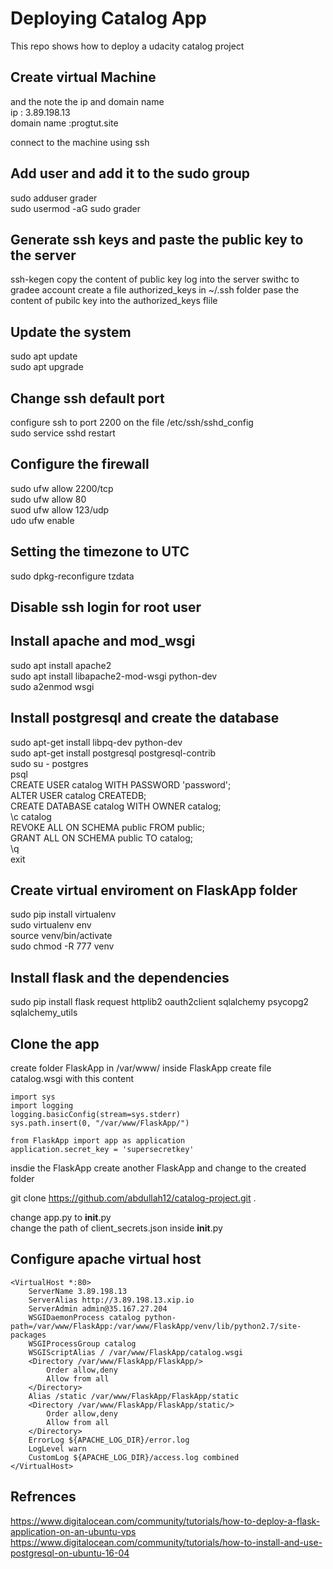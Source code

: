 # Deploying Catalog App

This repo shows how to deploy a udacity catalog project 

## Create virtual Machine
and the note the ip and domain name  
ip : 3.89.198.13  
domain name :progtut.site  

connect to the machine using ssh  

## Add user and add it to the sudo group
sudo adduser grader  
sudo usermod -aG sudo grader  

## Generate ssh keys and paste the public key to the server
ssh-kegen
copy the content of public key
log into the server 
swithc to gradee account
create a file authorized_keys in ~/.ssh folder
pase the content of pubilc key into the authorized_keys flile

## Update the system
sudo apt update  
sudo apt upgrade  


## Change ssh default port
configure ssh to port 2200 on the file /etc/ssh/sshd_config  
sudo service sshd restart  

## Configure the firewall

sudo ufw allow 2200/tcp  
sudo ufw allow 80  
suod ufw allow 123/udp  
udo ufw enable  

## Setting the timezone to UTC
sudo dpkg-reconfigure tzdata  


## Disable ssh login for root user

## Install apache and mod_wsgi
sudo apt install apache2  
sudo apt install libapache2-mod-wsgi python-dev  
sudo a2enmod wsgi  

## Install postgresql and create the database
sudo apt-get install libpq-dev python-dev  
sudo apt-get install postgresql postgresql-contrib  
sudo su - postgres  
psql  
CREATE USER catalog WITH PASSWORD 'password';  
ALTER USER catalog CREATEDB;  
CREATE DATABASE catalog WITH OWNER catalog;  
\c catalog  
REVOKE ALL ON SCHEMA public FROM public;  
GRANT ALL ON SCHEMA public TO catalog;  
\q  
exit  

## Create virtual enviroment on FlaskApp folder 
sudo pip install virtualenv  
sudo virtualenv env  
source venv/bin/activate  
sudo chmod -R 777 venv  

## Install flask and the dependencies
sudo pip install flask request httplib2 oauth2client sqlalchemy psycopg2 sqlalchemy_utils  

## Clone the app 
create folder FlaskApp in /var/www/
inside FlaskApp create file catalog.wsgi with this content
```
import sys
import logging
logging.basicConfig(stream=sys.stderr)
sys.path.insert(0, "/var/www/FlaskApp/")

from FlaskApp import app as application
application.secret_key = 'supersecretkey'
```
insdie the FlaskApp create another FlaskApp and change to the created folder  

git clone https://github.com/abdullah12/catalog-project.git .  

change app.py to __init__.py  
change the path of client_secrets.json inside __init__.py  

## Configure apache virtual host 
```
<VirtualHost *:80>
    ServerName 3.89.198.13
    ServerAlias http://3.89.198.13.xip.io
    ServerAdmin admin@35.167.27.204
    WSGIDaemonProcess catalog python-path=/var/www/FlaskApp:/var/www/FlaskApp/venv/lib/python2.7/site-packages
    WSGIProcessGroup catalog
    WSGIScriptAlias / /var/www/FlaskApp/catalog.wsgi
    <Directory /var/www/FlaskApp/FlaskApp/>
        Order allow,deny
        Allow from all
    </Directory>
    Alias /static /var/www/FlaskApp/FlaskApp/static
    <Directory /var/www/FlaskApp/FlaskApp/static/>
        Order allow,deny
        Allow from all
    </Directory>
    ErrorLog ${APACHE_LOG_DIR}/error.log
    LogLevel warn
    CustomLog ${APACHE_LOG_DIR}/access.log combined
</VirtualHost>
```
## Refrences
https://www.digitalocean.com/community/tutorials/how-to-deploy-a-flask-application-on-an-ubuntu-vps  
https://www.digitalocean.com/community/tutorials/how-to-install-and-use-postgresql-on-ubuntu-16-04  

